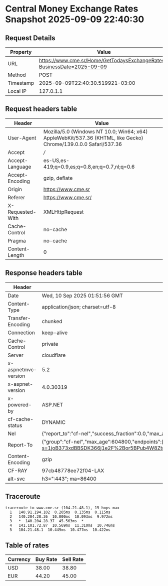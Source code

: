 # Central Money Exchange Rates Snapshot 2025-09-09 22:40:30
## Request Details

| Property | Value |
|----------|-------|
| URL | https://www.cme.sr/Home/GetTodaysExchangeRates/?BusinessDate=2025-09-09 |
| Method | POST |
| Timestamp | 2025-09-09T22:40:30.519921-03:00 |
| Local IP | 127.0.1.1 |
    
## Request headers table

| Header | Value |
|--------|-------|
| User-Agent | Mozilla/5.0 (Windows NT 10.0; Win64; x64) AppleWebKit/537.36 (KHTML, like Gecko) Chrome/139.0.0.0 Safari/537.36 |
| Accept | */* |
| Accept-Language | es-US,es-419;q=0.9,es;q=0.8,en;q=0.7,nl;q=0.6 |
| Accept-Encoding | gzip, deflate |
| Origin | https://www.cme.sr |
| Referer | https://www.cme.sr/ |
| X-Requested-With | XMLHttpRequest |
| Cache-Control | no-cache |
| Pragma | no-cache |
| Content-Length | 0 |

    
## Response headers table
| Header | Value |
|--------|-------|
| Date | Wed, 10 Sep 2025 01:51:56 GMT |
| Content-Type | application/json; charset=utf-8 |
| Transfer-Encoding | chunked |
| Connection | keep-alive |
| Cache-Control | private |
| Server | cloudflare |
| x-aspnetmvc-version | 5.2 |
| x-aspnet-version | 4.0.30319 |
| x-powered-by | ASP.NET |
| cf-cache-status | DYNAMIC |
| Nel | {"report_to":"cf-nel","success_fraction":0.0,"max_age":604800} |
| Report-To | {"group":"cf-nel","max_age":604800,"endpoints":[{"url":"https://a.nel.cloudflare.com/report/v4?s=1joB373xdBBSDK366j1e2F%2Bor5BPub4W8ZtnpwycSQGRLTLuS5niSidy7RJWtgaZSzHtHO5ojXjBUM7RTFTX5iuIerl07cmN0qM%3D"}]} |
| Content-Encoding | gzip |
| CF-RAY | 97cb48778ee72f04-LAX |
| alt-svc | h3=":443"; ma=86400 |

## Traceroute 

```
traceroute to www.cme.sr (104.21.48.1), 15 hops max
  1   140.91.194.102  0.205ms  0.135ms  0.115ms 
  2   140.204.28.36  10.000ms  10.093ms  9.972ms 
  3   *  140.204.28.37  45.563ms  * 
  4   141.101.72.87  10.569ms  11.310ms  10.746ms 
  5   104.21.48.1  10.449ms  10.477ms  10.422ms 

```


## Table of rates

| Currency | Buy Rate | Sell Rate |
|----------|----------|-----------|
| USD | 38.00 | 38.80 |
| EUR | 44.20 | 45.00 |
